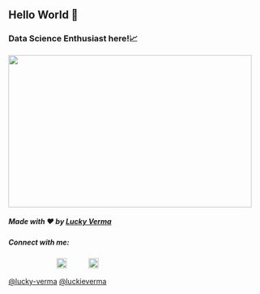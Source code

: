 ## Hello World 👋
### Data Science Enthusiast here!📈

<img src = "https://media.giphy.com/media/SKab6E8Qeg7sY/giphy.gif" width="480" height="300">


##### Made with ❤️ by [Lucky Verma](https://github.com/thinkersloo)

##### Connect with me: 


&nbsp;&nbsp;&nbsp; &nbsp;&nbsp;&nbsp; &nbsp;&nbsp;&nbsp; &nbsp;&nbsp;&nbsp; &nbsp;&nbsp;&nbsp; &nbsp;&nbsp;&nbsp;
<a href="https://www.linkedin.com/in/lucky-verma/"><img src="https://img.icons8.com/android/24/000000/linkedin.png" height="20px" width="20px"/></a>
&nbsp;&nbsp;&nbsp; &nbsp;&nbsp;&nbsp;&nbsp;&nbsp;
<a href="https://twitter.com/luckieverma"><img src="https://img.icons8.com/android/24/000000/twitter.png" height="20px" width="20px"/></a>


[@lucky-verma](https://www.linkedin.com/in/lucky-verma/)
[@luckieverma](https://twitter.com/luckieverma) &nbsp;&nbsp;&nbsp;
